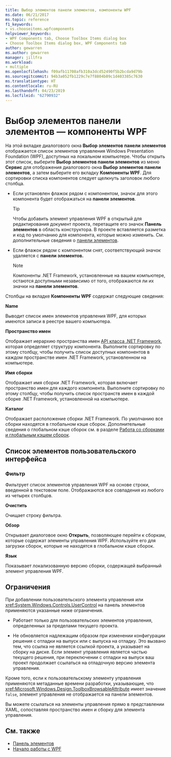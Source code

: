```yaml
---
title: Выбор элементов панели элементов, компоненты WPF
ms.date: 06/21/2017
ms.topic: reference
f1_keywords:
- vs.chooseitems.wpfcomponents
helpviewer_keywords:
- WPF Components tab, Choose Toolbox Items dialog box
- Choose Toolbox Items dialog box, WPF Components tab
author: gewarren
ms.author: gewarren
manager: jillfra
ms.workload:
- multiple
ms.openlocfilehash: f09afb11708afb310a3dcd52490f5b2bcda9d79b
ms.sourcegitcommit: 94b3a052fb1229c7e7f8804b09c1d403385c7630
ms.translationtype: HT
ms.contentlocale: ru-RU
ms.lasthandoff: 04/23/2019
ms.locfileid: "62790932"
---
```

# <a name="choose-toolbox-items-wpf-components"></a>Выбор элементов панели элементов — компоненты WPF

На этой вкладке диалогового окна **Выбор элементов панели элементов** отображается список элементов управления Windows Presentation Foundation (WPF), доступных на локальном компьютере. Чтобы открыть этот список, выберите **Выбор элементов панели элементов** из меню **Сервис** для отображения диалогового окна **Выбор элементов панели элементов**, а затем выберите его вкладку **Компоненты WPF**. Для сортировки списка компонентов следует щелкнуть заголовок любого столбца.

- Если установлен флажок рядом с компонентом, значок для этого компонента будет отображаться на **панели элементов**.

    > [!TIP]
    > Чтобы добавить элемент управления WPF в открытый для редактирования документ проекта, перетащите его значок **Панель элементов** в область конструктора. В проекте вставляется разметка и код по умолчанию для компонента, которые можно изменить. См. дополнительные сведения о [панели элементов](../../ide/reference/toolbox.md).

- Если флажок рядом с компонентом снят, соответствующий значок удаляется с **панели элементов.**

    > [!NOTE]
    > Компоненты .NET Framework, установленные на вашем компьютере, остаются доступными независимо от того, отображаются ли их значки на **панели элементов**.

Столбцы на вкладке **Компоненты WPF** содержат следующие сведения:

**Name**

Выводит список имен элементов управления WPF, для которых имеются записи в реестре вашего компьютера.

**Пространство имен**

Отображает иерархию пространства имен [API класса .NET Framework](/dotnet/api/?view=netframework-4.7), которая определяет структуру компонента. Выполните сортировку по этому столбцу, чтобы получить список доступных компонентов в каждом пространстве имен .NET Framework, установленном на компьютере.

**Имя сборки**

Отображает имя сборки .NET Framework, которая включает пространство имен для каждого компонента. Выполните сортировку по этому столбцу, чтобы получить список пространств имен в каждой сборке .NET Framework, установленной на компьютере.

**Каталог**

Отображает расположение сборки .NET Framework. По умолчанию все сборки находятся в глобальном кэше сборок. Дополнительные сведения о глобальном кэше сборок см. в разделе [Работа со сборками и глобальным кэшем сборок](/dotnet/framework/app-domains/working-with-assemblies-and-the-gac).

## <a name="uielement-list"></a>Список элементов пользовательского интерфейса

### <a name="filter"></a>Фильтр

Фильтрует список элементов управления WPF на основе строки, введенной в текстовом поле. Отображаются все совпадения из любого из четырех столбцов.

**Очистить**

Очищает строку фильтра.

**Обзор**

Открывает диалоговое окно **Открыть**, позволяющее перейти к сборкам, которые содержат элементы управления WPF. Используйте его для загрузки сборок, которые не находятся в глобальном кэше сборок.

**Язык**

Показывает локализованную версию сборки, содержащей выбранный элемент управления WPF.

## <a name="limitations"></a>Ограничения

При добавлении пользовательского элемента управления или <xref:System.Windows.Controls.UserControl> на панель элементов применяются указанные ниже ограничения.

- Работает только для пользовательских элементов управления, определенных за пределами текущего проекта.

- Не обновляется надлежащим образом при изменении конфигурации решения с отладки на выпуск или с выпуска на отладку. Это вызвано тем, что ссылка не является ссылкой проекта, а указывает на сборку на диске. Если элемент управления является частью текущего решения, при переключении с отладки на выпуск ваш проект продолжает ссылаться на отладочную версию элемента управления.

Кроме того, если к пользовательскому элементу управления применяются метаданные времени разработки, указывающие, что <xref:Microsoft.Windows.Design.ToolboxBrowsableAttribute> имеет значение `false`, элемент управления не отображается на панели элементов.

Вы можете ссылаться на элементы управления прямо в представлении XAML, сопоставляя пространство имен и сборку для элемента управления.

## <a name="see-also"></a>См. также

- [Панель элементов](../../ide/reference/toolbox.md)
- [Начало работы с WPF](../../designers/getting-started-with-wpf.md)
